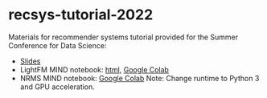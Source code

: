 # recsys-tutorial-2022
Materials for recommender systems tutorial provided for the Summer Conference for Data Science:       

* [Slides](https://amandarp.github.io/recsys-tutorial-2022/recsys-presentation.html)    
* LightFM MIND notebook: [html](https://amandarp.github.io/recsys-tutorial-2022/lightfm-mind.html), [Google Colab](https://colab.research.google.com/github/AmandaRP/recsys-tutorial-2022/blob/master/lightfm-mind.ipynb)
* NRMS MIND notebook: [Google Colab](https://colab.research.google.com/github/AmandaRP/recsys-tutorial-2022/blob/master/nrms_MIND.ipynb) Note: Change runtime to Python 3 and GPU acceleration.
